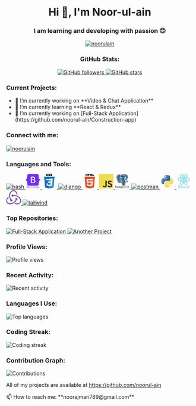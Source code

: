 <h1 align="center">Hi 👋, I'm Noor-ul-ain</h1>
<h3 align="center">I am learning and developing with passion 😊</h3>

<p align="center">
    <a href="https://github.com/ryo-ma/github-profile-trophy">
        <img src="https://github-profile-trophy.vercel.app/?username=noorulain" alt="noorulain" />
    </a>
</p>

<h3 align="center">GitHub Stats:</h3>
<p align="center">
    <a href="https://github.com/noorulain">
        <img src="https://img.shields.io/github/followers/noorulain?label=Followers&style=social" alt="GitHub followers"/>
        <img src="https://img.shields.io/github/stars/noorulain?label=Stars&style=social" alt="GitHub stars"/>
    </a>
</p>

<h3 align="left">Current Projects:</h3>
<ul>
    <li>🔭 I’m currently working on **Video & Chat Application**</li>
    <li>🌱 I’m currently learning **React & Redux**</li>
    <li>🔭 I’m currently working on [Full-Stack Application](https://github.com/noorul-ain/Construction-app)</li>
</ul>

<h3 align="left">Connect with me:</h3>
<p align="left">
    <a href="https://linkedin.com/in/noorulain" target="blank">
        <img align="center" src="https://raw.githubusercontent.com/rahuldkjain/github-profile-readme-generator/master/src/images/icons/Social/linked-in-alt.svg" alt="noorulain" height="30" width="40" />
    </a>
</p>

<h3 align="left">Languages and Tools:</h3>
<p align="left">
    <a href="https://www.gnu.org/software/bash/" target="_blank" rel="noreferrer">
        <img src="https://www.vectorlogo.zone/logos/gnu_bash/gnu_bash-icon.svg" alt="bash" width="40" height="40"/>
    </a>
    <a href="https://getbootstrap.com" target="_blank" rel="noreferrer">
        <img src="https://raw.githubusercontent.com/devicons/devicon/master/icons/bootstrap/bootstrap-plain-wordmark.svg" alt="bootstrap" width="40" height="40"/>
    </a>
    <a href="https://www.w3schools.com/css/" target="_blank" rel="noreferrer">
        <img src="https://raw.githubusercontent.com/devicons/devicon/master/icons/css3/css3-original-wordmark.svg" alt="css3" width="40" height="40"/>
    </a>
    <a href="https://www.djangoproject.com/" target="_blank" rel="noreferrer">
        <img src="https://cdn.worldvectorlogo.com/logos/django.svg" alt="django" width="40" height="40"/>
    </a>
    <a href="https://www.w3.org/html/" target="_blank" rel="noreferrer">
        <img src="https://raw.githubusercontent.com/devicons/devicon/master/icons/html5/html5-original-wordmark.svg" alt="html5" width="40" height="40"/>
    </a>
    <a href="https://developer.mozilla.org/en-US/docs/Web/JavaScript" target="_blank" rel="noreferrer">
        <img src="https://raw.githubusercontent.com/devicons/devicon/master/icons/javascript/javascript-original.svg" alt="javascript" width="40" height="40"/>
    </a>
    <a href="https://www.postgresql.org" target="_blank" rel="noreferrer">
        <img src="https://raw.githubusercontent.com/devicons/devicon/master/icons/postgresql/postgresql-original-wordmark.svg" alt="postgresql" width="40" height="40"/>
    </a>
    <a href="https://postman.com" target="_blank" rel="noreferrer">
        <img src="https://www.vectorlogo.zone/logos/getpostman/getpostman-icon.svg" alt="postman" width="40" height="40"/>
    </a>
    <a href="https://www.python.org" target="_blank" rel="noreferrer">
        <img src="https://raw.githubusercontent.com/devicons/devicon/master/icons/python/python-original.svg" alt="python" width="40" height="40"/>
    </a>
    <a href="https://reactjs.org/" target="_blank" rel="noreferrer">
        <img src="https://raw.githubusercontent.com/devicons/devicon/master/icons/react/react-original-wordmark.svg" alt="react" width="40" height="40"/>
    </a>
    <a href="https://redux.js.org" target="_blank" rel="noreferrer">
        <img src="https://raw.githubusercontent.com/devicons/devicon/master/icons/redux/redux-original.svg" alt="redux" width="40" height="40"/>
    </a>
    <a href="https://tailwindcss.com/" target="_blank" rel="noreferrer">
        <img src="https://www.vectorlogo.zone/logos/tailwindcss/tailwindcss-icon.svg" alt="tailwind" width="40" height="40"/>
    </a>
</p>

<h3 align="left">Top Repositories:</h3>
<p align="left">
    <a href="https://github.com/noorulain/Full-StackApplication">
        <img src="https://github-readme-stats.vercel.app/api/pin/?username=noorulain&repo=Full-StackApplication" alt="Full-Stack Application"/>
    </a>
    <a href="https://github.com/noorulain/AnotherProject">
        <img src="https://github-readme-stats.vercel.app/api/pin/?username=noorulain&repo=AnotherProject" alt="Another Project"/>
    </a>
</p>

<h3 align="left">Profile Views:</h3>
<p align="left">
    <img src="https://profileviews.io/api/views/noorulain" alt="Profile views"/>
</p>

<h3 align="left">Recent Activity:</h3>
<p align="left">
    <img src="https://activity-graph.herokuapp.com/graph?username=noorulain&theme=react-dark" alt="Recent activity"/>
</p>

<h3 align="left">Languages I Use:</h3>
<p align="left">
    <img src="https://github-readme-stats.vercel.app/api/top-langs?username=noorulain&show_icons=true&locale=en&layout=compact" alt="Top languages"/>
</p>

<h3 align="left">Coding Streak:</h3>
<p align="left">
    <img src="https://github-readme-streak-stats.herokuapp.com/?user=noorulain" alt="Coding streak"/>
</p>

<h3 align="left">Contribution Graph:</h3>
<p align="left">
    <img src="https://github-contribs.vercel.app/api?username=noorulain" alt="Contributions"/>
</p>

<p align="left">All of my projects are available at <a href="https://github.com/noorul-ain">https://github.com/noorul-ain</a></p>

<p align="left">📫 How to reach me: **noorajmari789@gmail.com**</p>
